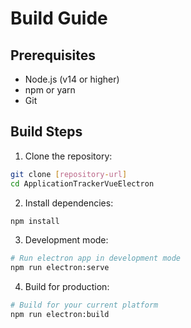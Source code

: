 # Build Guide

## Prerequisites
- Node.js (v14 or higher)
- npm or yarn
- Git

## Build Steps

1. Clone the repository:
```bash
git clone [repository-url]
cd ApplicationTrackerVueElectron
```

2. Install dependencies:
```bash
npm install
```

3. Development mode:
```bash
# Run electron app in development mode
npm run electron:serve
```

4. Build for production:
```bash
# Build for your current platform
npm run electron:build
```
